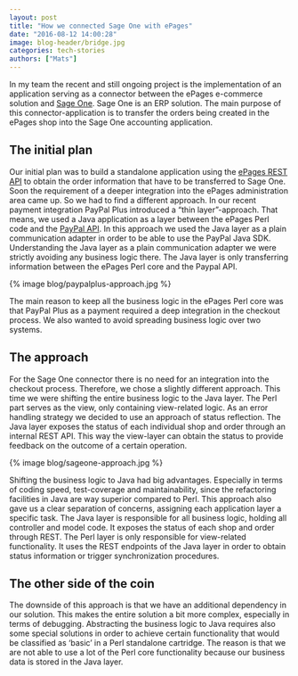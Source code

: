 ```yaml
---
layout: post
title: "How we connected Sage One with ePages"
date: "2016-08-12 14:00:28"
image: blog-header/bridge.jpg
categories: tech-stories
authors: ["Mats"]
---
```


In my team the recent and still ongoing project is the implementation of an application serving as a connector between the ePages e-commerce solution and [Sage One](https://developer.sageone.com).
Sage One is an ERP solution.
The main purpose of this connector-application is to transfer the orders being created in the ePages shop into the Sage One accounting application.

## The initial plan

Our initial plan was to build a standalone application using the [ePages REST API](https://developer.epages.com/apps) to obtain the order information that have to be transferred to Sage One.
Soon the requirement of a deeper integration into the ePages administration area came up.
So we had to find a different approach.
In our recent payment integration PayPal Plus introduced a “thin layer”-approach.
That means, we used a Java application as a layer between the ePages Perl code and the [PayPal API](https://developer.paypal.com).
In this approach we used the Java layer as a plain communication adapter in order to be able to use the PayPal Java SDK. Understanding the Java layer as a plain communication adapter we were strictly avoiding any business logic there.
The Java layer is only transferring information between the ePages Perl core and the Paypal API.

{% image blog/paypalplus-approach.jpg %}

The main reason to keep all the business logic in the ePages Perl core was that PayPal Plus as a payment required a deep integration in the checkout process.
We also wanted to avoid spreading business logic over two systems.

## The approach

For the Sage One connector there is no need for an integration into the checkout process.
Therefore, we chose a slightly different approach.
This time we were shifting the entire business logic to the Java layer.
The Perl part serves as the view, only containing view-related logic.
As an error handling strategy we decided to use an approach of status reflection.
The Java layer exposes the status of each individual shop and order through an internal REST API.
This way the view-layer can obtain the status to provide feedback on the outcome of a certain operation.

{% image blog/sageone-approach.jpg %}

Shifting the business logic to Java had big advantages.
Especially in terms of coding speed, test-coverage and maintainability, since the refactoring facilities in Java are way superior compared to Perl.
This approach also gave us a clear separation of concerns, assigning each application layer a specific task.
The Java layer is responsible for all business logic, holding all controller and model code.
It exposes the status of each shop and order through REST.
The Perl layer is only responsible for view-related functionality.
It uses the REST endpoints of the Java layer in order to obtain status information or trigger synchronization procedures.

## The other side of the coin

The downside of this approach is that we have an additional dependency in our solution.
This makes the entire solution a bit more complex, especially in terms of debugging.
Abstracting the business logic to Java requires also some special solutions in order to achieve certain functionality that would be classified as ‘basic’ in a Perl standalone cartridge.
The reason is that we are not able to use a lot of the Perl core functionality because our business data is stored in the Java layer.
